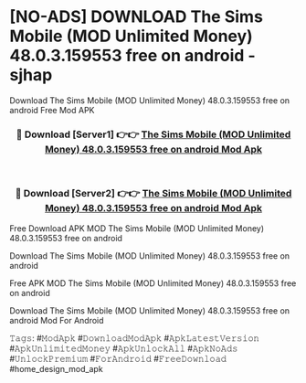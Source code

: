 # [NO-ADS] DOWNLOAD The Sims Mobile (MOD Unlimited Money) 48.0.3.159553 free on android - sjhap
Download The Sims Mobile (MOD Unlimited Money) 48.0.3.159553 free on android Free Mod APK

<div align="center">
<h3>🔴 Download [Server1] 👉👉 <a href="https://apk-comot.site?title=The_Sims_Mobile_(MOD_Unlimited_Money)_48.0.3.159553_free_on_android">The Sims Mobile (MOD Unlimited Money) 48.0.3.159553 free on android Mod Apk</a></h3><br>

<h3>🔴 Download [Server2] 👉👉 <a href="https://apk-comot.site?title=The_Sims_Mobile_(MOD_Unlimited_Money)_48.0.3.159553_free_on_android">The Sims Mobile (MOD Unlimited Money) 48.0.3.159553 free on android Mod Apk</a></h3>
</div>


Free Download APK MOD The Sims Mobile (MOD Unlimited Money) 48.0.3.159553 free on android

Download The Sims Mobile (MOD Unlimited Money) 48.0.3.159553 free on android 

Free APK MOD The Sims Mobile (MOD Unlimited Money) 48.0.3.159553 free on android 

Download The Sims Mobile (MOD Unlimited Money) 48.0.3.159553 free on android Mod For Android

𝚃𝚊𝚐𝚜: #𝙼𝚘𝚍𝙰𝚙𝚔 #𝙳𝚘𝚠𝚗𝚕𝚘𝚊𝚍𝙼𝚘𝚍𝙰𝚙𝚔 #𝙰𝚙𝚔𝙻𝚊𝚝𝚎𝚜𝚝𝚅𝚎𝚛𝚜𝚒𝚘𝚗 #𝙰𝚙𝚔𝚄𝚗𝚕𝚒𝚖𝚒𝚝𝚎𝚍𝙼𝚘𝚗𝚎𝚢 #𝙰𝚙𝚔𝚄𝚗𝚕𝚘𝚌𝚔𝙰𝚕𝚕 #𝙰𝚙𝚔𝙽𝚘𝙰𝚍𝚜 #𝚄𝚗𝚕𝚘𝚌𝚔𝙿𝚛𝚎𝚖𝚒𝚞𝚖 #𝙵𝚘𝚛𝙰𝚗𝚍𝚛𝚘𝚒𝚍 #𝙵𝚛𝚎𝚎𝙳𝚘𝚠𝚗𝚕𝚘𝚊𝚍 #home_design_mod_apk